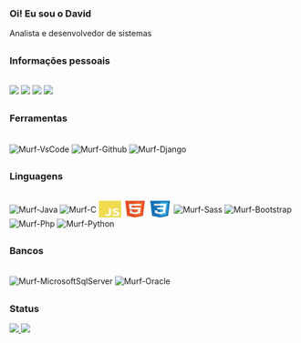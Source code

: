 ### Oi! Eu sou o David
Analista e desenvolvedor de sistemas

##
### Informações pessoais
<div style="display: inline_block"><br>
  <a href = "mailto:murfera@gmail.com"><img src="https://img.shields.io/badge/-Gmail-%23333?style=for-the-badge&logo=gmail&logoColor=white" target="_blank"></a>
 	<a href="https://twitter.com/Murfera" target="_blank"><img src="https://img.shields.io/badge/Twitter-1DA1F2?style=for-the-badge&logo=twitter&logoColor=white" target="_blank"></a>
<a href="https://github.com/Murfera" target="_blank"><img src="https://img.shields.io/badge/GitHub-100000?style=for-the-badge&logo=github&logoColor=white" target="_blank"></a>    
  <a href="https://www.facebook.com/david.nascimento.1048" target="_blank"><img src="https://img.shields.io/badge/Facebook-1877F2?style=for-the-badge&logo=facebook&logoColor=white" target="_blank"></a>  
</div>

##
### Ferramentas
<div style="table: inline_block"><br>
  <img align="center" alt="Murf-VsCode" height="30" width="40" src="https://cdn.jsdelivr.net/gh/devicons/devicon/icons/vscode/vscode-original.svg">
  <img align="center" alt="Murf-Github" height="50" width="60" src="https://cdn.jsdelivr.net/gh/devicons/devicon/icons/github/github-original-wordmark.svg">      
  <img align="center" alt="Murf-Django" height="50" width="60" src="https://cdn.jsdelivr.net/gh/devicons/devicon/icons/django/django-original.svg">  
</div>  
  
##
### Linguagens
<div style="display: inline_block"><br>
  <img align="center" alt="Murf-Java" height="30" width="40" src="https://cdn.jsdelivr.net/gh/devicons/devicon/icons/java/java-original.svg">
  <img align="center" alt="Murf-C" height="30" width="40" src="https://cdn.jsdelivr.net/gh/devicons/devicon/icons/c/c-original.svg">
  <img align="center" alt="Murf-Js" height="30" width="40" src="https://raw.githubusercontent.com/devicons/devicon/master/icons/javascript/javascript-plain.svg">
  <img align="center" alt="Murf-HTML" height="30" width="40" src="https://raw.githubusercontent.com/devicons/devicon/master/icons/html5/html5-original.svg">
  <img align="center" alt="Murf-CSS" height="30" width="40" src="https://raw.githubusercontent.com/devicons/devicon/master/icons/css3/css3-original.svg">
  <img align="center" alt="Murf-Sass" height="30" width="40" src="https://cdn.jsdelivr.net/gh/devicons/devicon/icons/sass/sass-original.svg">
  <img align="center" alt="Murf-Bootstrap" height="30" width="40" src="https://cdn.jsdelivr.net/gh/devicons/devicon/icons/bootstrap/bootstrap-plain.svg">  
  <img align="center" alt="Murf-Php" height="30" width="40" src="https://cdn.jsdelivr.net/gh/devicons/devicon/icons/php/php-plain.svg">
  <img align="center" alt="Murf-Python" height="30" width="40" src="https://cdn.jsdelivr.net/gh/devicons/devicon/icons/python/python-original.svg">      
</div>

##
### Bancos
<div style="display: inline_block"><br>
  <img align="center" alt="Murf-MicrosoftSqlServer" height="50" width="60" src="https://cdn.jsdelivr.net/gh/devicons/devicon/icons/microsoftsqlserver/microsoftsqlserver-plain.svg">
  <img align="center" alt="Murf-Oracle" height="50" width="60" src="https://cdn.jsdelivr.net/gh/devicons/devicon/icons/oracle/oracle-original.svg">  
</div>

##
### Status
 <div>
  <a href="https://github.com/Murfera">
  <img height="180em" src="https://github-readme-stats.vercel.app/api?username=murfera&show_icons=true&theme=dark&include_all_commits=true&count_private=true"/>
  <img height="130em" src="https://github-readme-stats.vercel.app/api/top-langs/?username=murfera&layout=compact&langs_count=7&theme=dark"/>
</div>


